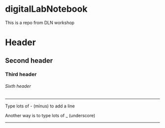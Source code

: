 # digitalLabNotebook
This is a repo from DLN workshop

# Header 

## Second header

### Third header

###### Sixth header

------------------

Type lots of - (minus) to add a line

Another way is to type lots of _ (underscore)

__________________
